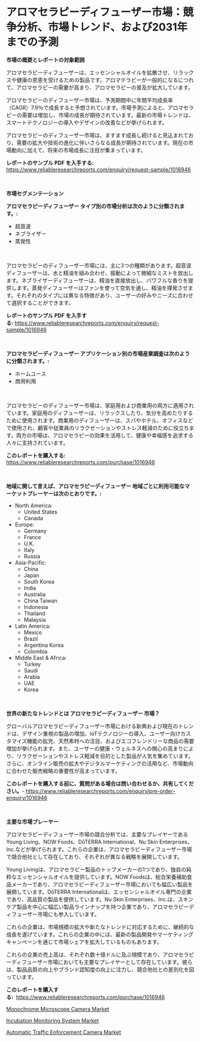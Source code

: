 <p><h1>アロマセラピーディフューザー市場：競争分析、市場トレンド、および2031年までの予測</h1></p><p><strong>市場の概要とレポートの対象範囲</strong></p>
<p><p>アロマセラピーディフューザーは、エッセンシャルオイルを拡散させ、リラックスや健康の恩恵を受けるための製品です。アロマテラピーが一般的になるにつれて、アロマセラピーの需要が高まり、アロマセラピーの普及が拡大しています。</p><p>アロマセラピーのディフューザー市場は、予測期間中に年間平均成長率（CAGR）7.9％で成長すると予想されています。市場予測によると、アロマセラピーの需要は増加し、市場の成長が期待されています。最新の市場トレンドは、スマートテクノロジーの導入やデザインの改善などが挙げられます。</p><p>アロマセラピーのディフューザー市場は、ますます成長し続けると見込まれており、需要の拡大や技術の進化に伴いさらなる成長が期待されています。現在の市場動向に加えて、将来の市場成長に注目が集まっています。</p></p>
<p><strong>レポートのサンプル PDF を入手する:</strong> <a href="https://www.reliableresearchreports.com/enquiry/request-sample/1016946">https://www.reliableresearchreports.com/enquiry/request-sample/1016946</a></p>
<p>&nbsp;</p>
<p><strong>市場セグメンテーション</strong></p>
<p><strong>アロマセラピーディフューザー タイプ別の市場分析は次のように分類されます。:</strong></p>
<p><ul><li>超音波</li><li>ネブライザー</li><li>蒸発性</li></ul></p>
<p>&nbsp;</p>
<p><p>アロマセラピーのディフューザー市場には、主に3つの種類があります。超音波ディフューザーは、水と精油を組み合わせ、振動によって微細なミストを放出します。ネブライザーディフューザーは、精油を直接放出し、パワフルな香りを提供します。蒸発ディフューザーはファンを使って空気を通し、精油を揮発させます。それぞれのタイプには異なる特徴があり、ユーザーの好みやニーズに合わせて選択することができます。</p></p>
<p><strong>レポートのサンプル PDF を入手する:</strong>&nbsp;<a href="https://www.reliableresearchreports.com/enquiry/request-sample/1016946">https://www.reliableresearchreports.com/enquiry/request-sample/1016946</a></p>
<p>&nbsp;</p>
<p><strong> アロマセラピーディフューザー アプリケーション別の市場産業調査は次のように分類されます。:</strong></p>
<p><ul><li>ホームユース</li><li>商用利用</li></ul></p>
<p>&nbsp;</p>
<p><p>アロマセラピーのディフューザー市場は、家庭用および商業用の両方に適用されています。家庭用のディフューザーは、リラックスしたり、気分を高めたりするために使用されます。商業用のディフューザーは、スパやホテル、オフィスなどで使用され、顧客や従業員のリラクゼーションやストレス軽減のために役立ちます。両方の市場は、アロマセラピーの効果を活用して、健康や幸福感を追求する人々に支持されています。</p></p>
<p><strong>このレポートを購入する:</strong>&nbsp; <a href="https://www.reliableresearchreports.com/purchase/1016946">https://www.reliableresearchreports.com/purchase/1016946</a></p>
<p>&nbsp;</p>
<p><strong>地域に関して言えば、アロマセラピーディフューザー 地域ごとに利用可能なマーケットプレーヤーは次のとおりです。:</strong></p>
<p><ul>
    <li>
        North America:
        <ul>
            <li>United States</li>
            <li>Canada</li>
        </ul>
    </li>
    <li>
        Europe:
        <ul>
            <li>Germany</li>
            <li>France</li>
            <li>U.K.</li>
            <li>Italy</li>
            <li>Russia</li>
        </ul>
    </li>
    <li>
        Asia-Pacific:
        <ul>
            <li>China</li>
            <li>Japan</li>
            <li>South Korea</li>
            <li>India</li>
            <li>Australia</li>
            <li>China Taiwan</li>
            <li>Indonesia</li>
            <li>Thailand</li>
            <li>Malaysia</li>
        </ul>
    </li>
    <li>
        Latin America:
        <ul>
            <li>Mexico</li>
            <li>Brazil</li>
            <li>Argentina Korea</li>
            <li>Colombia</li>
        </ul>
    </li>
    <li>
        Middle East & Africa:
        <ul>
            <li>Turkey</li>
            <li>Saudi</li>
            <li>Arabia</li>
            <li>UAE</li>
            <li>Korea</li>
        </ul>
    </li>
    </ul></p>
<p>&nbsp;</p>
<p><strong>世界の新たなトレンドとは アロマセラピーディフューザー 市場？</strong></p>
<p><p>グローバルアロマセラピーディフューザー市場における新興および現在のトレンドは、デザイン重視の製品の増加、IoTテクノロジーの導入、ユーザー向けカスタマイズ機能の拡充、天然素材への注目、およびエコフレンドリーな商品の需要増加が挙げられます。また、ユーザーの健康・ウェルネスへの関心の高まりにより、リラクゼーションやストレス軽減を目的とした製品が人気を集めています。さらに、オンライン販売の拡大やデジタルマーケティングの活用など、市場動向に合わせた販売戦略の重要性が高まっています。</p></p>
<p><strong>このレポートを購入する前に、質問がある場合は問い合わせるか、共有してください。</strong>- <a href="https://www.reliableresearchreports.com/enquiry/pre-order-enquiry/1016946">https://www.reliableresearchreports.com/enquiry/pre-order-enquiry/1016946</a></p>
<p>&nbsp;</p>
<p><strong>主要な市場プレーヤー</strong></p>
<p><p>アロマセラピーディフューザー市場の競合分析では、主要なプレイヤーであるYoung Living、NOW Foods、DōTERRA International、Nu Skin Enterprises、Inc.などが挙げられます。これらの企業は、アロマセラピーディフューザー市場で競合他社として存在しており、それぞれが異なる戦略を展開しています。</p><p>Young Livingは、アロマセラピー製品のトップメーカーの1つであり、独自の純粋なエッセンシャルオイルを提供しています。NOW Foodsは、総合栄養補助食品メーカーであり、アロマセラピーディフューザー市場においても幅広い製品を展開しています。DōTERRA Internationalは、エッセンシャルオイル専門の企業であり、高品質の製品を提供しています。Nu Skin Enterprises、Inc.は、スキンケア製品を中心に幅広い製品ラインナップを持つ企業であり、アロマセラピーディフューザー市場にも参入しています。</p><p>これらの企業は、市場規模の拡大や新たなトレンドに対応するために、継続的な成長を遂げています。これらの企業の中には、最新の製品開発やマーケティングキャンペーンを通じて市場シェアを拡大しているものもあります。</p><p>これらの企業の売上高は、それぞれ数十億ドルに及ぶ規模であり、アロマセラピーディフューザー市場においても主要なプレイヤーとして存在しています。彼らは、製品品質の向上やブランド認知度の向上に注力し、競合他社との差別化を図っています。</p></p>
<p><strong>このレポートを購入する:</strong>&nbsp;&nbsp;<a href="https://www.reliableresearchreports.com/purchase/1016946">https://www.reliableresearchreports.com/purchase/1016946</a></p>
<p><p><a href="https://view.publitas.com/reportprime-1/monochrome-microscope-camera-market-size-share-trends-analysis-report-by-application-regional-outlook-competitive-strategies-and-segment-forecasts-2023-2030/">Monochrome Microscope Camera Market</a></p><p><a href="https://view.publitas.com/reportprime-1/incubation-monitoring-system-market-research-report-forecasted-for-period-from-2023-2030-by-market-type-market-application-and-region/">Incubation Monitoring System Market</a></p><p><a href="https://github.com/Glendatilghmankmgz0rbhwpy/Market-Research-Report-List-1/blob/main/automatic-traffic-enforcement-camera-market.md">Automatic Traffic Enforcement Camera Market</a></p></p>